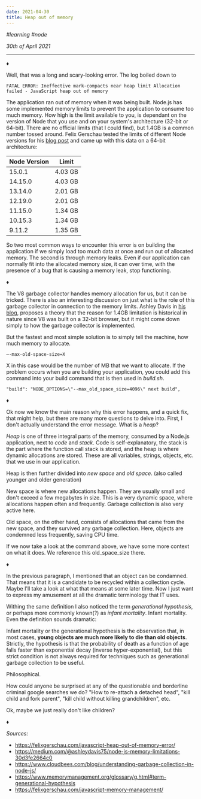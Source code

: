 ```yaml
---
date: 2021-04-30
title: Heap out of memory
---
```


_#learning_ _#node_

_30th of April 2021_

---

♦

Well, that was a long and scary-looking error. The log boiled down to

`FATAL ERROR: Ineffective mark-compacts near heap limit Allocation failed - JavaScript heap out of memory`

The application ran out of memory when it was being built. Node.js has some implemented memory limits to prevent the application to consume too much memory. How high is the limit available to you, is dependant on the version of Node that you use and on your system's architecture (32-bit or 64-bit). There are no official limits (that I could find), but 1.4GB is a common number tossed around. Felix Gerschau tested the limits of different Node versions for his [blog post](https://felixgerschau.com/javascript-heap-out-of-memory-error/) and came up with this data on a 64-bit architecture:

| Node Version | Limit   |
| ------------ | ------- |
| 15.0.1       | 4.03 GB |
| 14.15.0      | 4.03 GB |
| 13.14.0      | 2.01 GB |
| 12.19.0      | 2.01 GB |
| 11.15.0      | 1.34 GB |
| 10.15.3      | 1.34 GB |
| 9.11.2       | 1.35 GB |

So two most common ways to encounter this error is on building the application if we simply load too much data at once and run out of allocated memory. The second is through memory leaks. Even if our application can normally fit into the allocated memory size, it can over time, with the presence of a bug that is causing a memory leak, stop functioning.

♦

The V8 garbage collector handles memory allocation for us, but it can be tricked. There is also an interesting discussion on just what is the role of this garbage collector in connection to the memory limits. Ashley Davis in [his blog](https://medium.com/@ashleydavis75/node-js-memory-limitations-30d3fe2664c0), proposes a theory that the reason for 1.4GB limitation is historical in nature since V8 was built on a 32-bit browser, but it might come down simply to how the garbage collector is implemented.

But the fastest and most simple solution is to simply tell the machine, how much memory to allocate.

`—-max-old-space-size=X`

X in this case would be the number of MB that we want to allocate. If the problem occurs when you are building your application, you could add this command into your build command that is then used in _build.sh_.

`"build": "NODE_OPTIONS=\"--max_old_space_size=4096\" next build",`

♦

Ok now we know the main reason why this error happens, and a quick fix, that might help, but there are many more questions to delve into. First, I don't actually understand the error message. What is a _heap_?

_Heap_ is one of three integral parts of the memory, consumed by a Node.js application, next to _code_ and _stack_. Code is self-explanatory, the stack is the part where the function call stack is stored, and the heap is where dynamic allocations are stored. These are all variables, strings, objects, etc. that we use in our application.

Heap is then further divided into _new space_ and _old space_. (also called younger and older generation)

New space is where new allocations happen. They are usually small and don't exceed a few megabytes in size. This is a very dynamic space, where allocations happen often and frequently. Garbage collection is also very active here.

Old space, on the other hand, consists of allocations that came from the new space, and they survived any garbage collection. Here, objects are condemned less frequently, saving CPU time.

If we now take a look at the command above, we have some more context on what it does. We reference this old_space_size there.

♦

In the previous paragraph, I mentioned that an object can be condamned. That means that it is a candidate to be recycled within a collection cycle. Maybe I'll take a look at what that means at some later time. Now I just want to express my amusement at all the dramatic terminology that IT uses.

Withing the same definition I also noticed the term _generational hypothesis_, or perhaps more commonly known(?) as _infant mortality_. Infant mortality. Even the definition sounds dramatic:

Infant mortality or the generational hypothesis is the observation that, in most cases, **young objects are much more likely to die than old objects**.
Strictly, the hypothesis is that the probability of death as a function of age falls faster than exponential decay (inverse hyper-exponential), but this strict condition is not always required for techniques such as generational garbage collection to be useful.

Philosophical.

How could anyone be surprised at any of the questionable and borderline criminal google searches we do? "How to re-attach a detached head", "kill child and fork parent", "kill child without killing grandchildren", etc.

Ok, maybe we just really don't like children?

♦

_Sources:_

- https://felixgerschau.com/javascript-heap-out-of-memory-error/
- https://medium.com/@ashleydavis75/node-js-memory-limitations-30d3fe2664c0
- https://www.cloudbees.com/blog/understanding-garbage-collection-in-node-js/
- https://www.memorymanagement.org/glossary/g.html#term-generational-hypothesis
- https://felixgerschau.com/javascript-memory-management/
